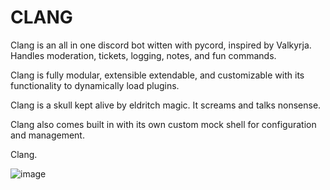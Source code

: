 # CLANG

Clang is an all in one discord bot witten with pycord, inspired by Valkyrja. Handles moderation, tickets, logging, notes, and fun commands.

Clang is fully modular, extensible extendable, and customizable with its functionality to dynamically load plugins.

Clang is a skull kept alive by eldritch magic. It screams and talks nonsense.

Clang also comes built in with its own custom mock shell for configuration and management.

Clang.

![image](https://i.imgur.com/UbjUrys.png)
